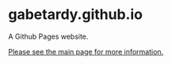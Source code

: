 # gabetardy.github.io
A Github Pages website.

[Please see the main page for more information.](https://gabetardy.github.io/)